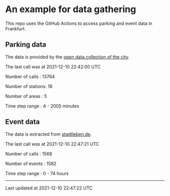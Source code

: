 # An example for data gathering

This repo uses the GitHub Actions to access parking and event data in Frankfurt.

## Parking data
The data is provided by the [open data collection of the city](https://www.offenedaten.frankfurt.de/).

The last call was at 2021-12-10 22:42:00 UTC

Number of calls   : 13764

Number of stations:    18

Number of areas   :     5

Time step range   :     4 -  2005 minutes


## Event data
The data is extracted from [stadtleben.de](https://stadtleben.de/frankfurt/).

The last call was at 2021-12-10 22:47:21 UTC

Number of calls   : 1568

Number of events  : 1582

Time step range   :    0 -   74 hours


----

Last updated at 2021-12-10 22:47:22 UTC

